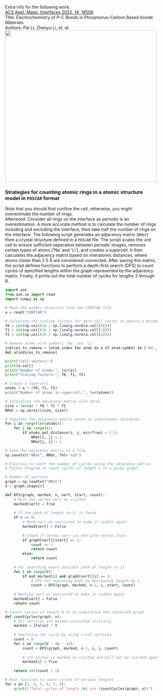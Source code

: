 Extra info for the following work:  
[ACS Appl. Mater. Interfaces 2022, 14, 18506](https://pubs.acs.org/doi/10.1021/acsami.2c01494)  
Title: Electrochemistry of P–C Bonds in Phosphorus–Carbon Based Anode Materials  
Authors: Pai Li, Zhenyu Li, _et. al._  
<img src="https://github.com/user-attachments/assets/a00dfe60-f0a4-4bf9-bc71-6584ac1dd4af" width="500">

### Strategies for counting atomic rings in a atomic structure model in `POSCAR` format
Note that you should first confine the cell, otherwise, you might overestimate the number of rings.  
Afterword: Consider all rings on the interface as periodic is an overestimation. A more accurate method is to calculate the number of rings including and excluding the interface, then take half the number of rings on the interface.
The following script generates an adjacency matrix (`NMat`) from a crystal structure defined in a `POSCAR` file. The script scales the unit cell to ensure sufficient separation between periodic images, removes certain types of atoms ('Na' and 'Li'), and creates a supercell. It then calculates the adjacency matrix based on interatomic distances, where atoms closer than 2.5 Å are considered connected. After saving this matrix, the script defines functions to perform a depth-first search (DFS) to count cycles of specified lengths within the graph represented by the adjacency matrix. Finally, it prints out the total number of cycles for lengths 3 through 8. 

```python
import ase
from ase.io import read
import numpy as np

# Read the atomic structure from the CONTCAR file
a = read("CONTCAR")

# Calculate the scaling factors for each cell vector to ensure a minimum distance of 16 Ångströms between periodic images
f0 = int(np.ceil(16 / np.linalg.norm(a.cell[0])))
f1 = int(np.ceil(16 / np.linalg.norm(a.cell[1])))
f2 = int(np.ceil(16 / np.linalg.norm(a.cell[2])))

# Remove atoms with symbols 'Na' and 'Li'
indices_to_remove = [atom.index for atom in a if atom.symbol in ['Na', 'Li']]
del a[indices_to_remove]

print("Cell vectors:")
print(a.cell)
print("Number of atoms:", len(a))
print("Scaling factors:", f0, f1, f2)

# Create a supercell
atoms = a * (f0, f1, f2)
print("Number of atoms in supercell:", len(atoms))

# Initialize the adjacency matrix with zeros
size = len(a) * f0 * f1 * f2
NMat = np.zeros((size, size))

# Populate the adjacency matrix based on interatomic distances
for i in range(len(atoms)):
    for j in range(i):
        if atoms.get_distance(i, j, mic=True) < 2.5:
            NMat[i, j] = 1
            NMat[j, i] = 1

# Save the adjacency matrix to a file
np.savetxt("NMat", NMat, fmt='%1d')

# Function to count the number of cycles using the adjacency matrix
# Python Program to count cycles of length n in a given graph.

# Number of vertices
graph = np.loadtxt("NMat")
V = graph.shape[0]

def DFS(graph, marked, n, vert, start, count):
    # Mark the vertex vert as visited
    marked[vert] = True
    
    # If the path of length (n-1) is found
    if n == 0:
        # Mark vert as unvisited to make it usable again
        marked[vert] = False
        
        # Check if vertex vert can end with vertex start
        if graph[vert][start] == 1:
            count += 1
            return count
        else:
            return count
    
    # For searching every possible path of length (n-1)
    for i in range(V):
        if not marked[i] and graph[vert][i] == 1:
            # DFS for searching path by decreasing length by 1
            count = DFS(graph, marked, n-1, i, start, count)
    
    # Marking vert as unvisited to make it usable again
    marked[vert] = False
    return count

# Counts cycles of length N in an undirected and connected graph
def countCycles(graph, n):
    # All vertices are marked unvisited initially
    marked = [False] * V
    
    # Searching for cycle by using v-n+1 vertices
    count = 0
    for i in range(V - (n - 1)):
        count = DFS(graph, marked, n-1, i, i, count)
        
        # ith vertex is marked as visited and will not be visited again
        marked[i] = True
    
    return int(count / 2)

# Main function to count cycles of various lengths
for n in [3, 4, 5, 6, 7, 8]:
    print(f"Total cycles of length {n} are {countCycles(graph, n)}")
```

